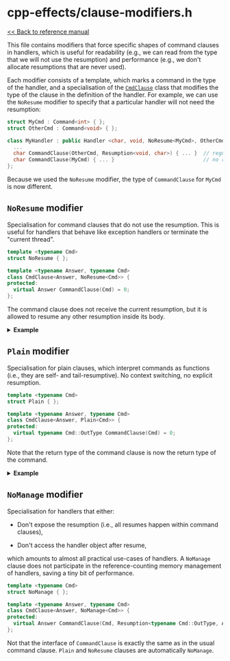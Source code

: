 # cpp-effects/clause-modifiers.h

[<< Back to reference manual](refman.md)

This file contains modifiers that force specific shapes of command clauses in handlers, which is useful for readability (e.g., we can read from the type that we will not use the resumption) and performance (e.g., we don't allocate resumptions that are never used).

Each modifier consists of a template, which marks a command in the type of the handler, and a specialisation of the [`CmdClause`](refman-cpp-effects.md#class-cmdclause) class that modifies the type of the clause in the definition of the handler. For example, we can use the `NoResume` modifier to specify that a particular handler will not need the resumption:

```cpp
struct MyCmd : Command<int> { };
struct OtherCmd : Command<void> { };

class MyHandler : public Handler <char, void, NoResume<MyCmd>, OtherCmd> {
  ...
  char CommandClause(OtherCmd, Resumption<void, char>) { ... }  // regular clause
  char CommandClause(MyCmd) { ... }                             // no resumption
};
```

Because we used the `NoResume` modifier, the type of `CommandClause` for `MyCmd` is now different.


## `NoResume` modifier

Specialisation for command clauses that do not use the resumption. This is useful for handlers that behave like exception handlers or terminate the "current thread".

```cpp
template <typename Cmd>
struct NoResume { };

template <typename Answer, typename Cmd>
class CmdClause<Answer, NoResume<Cmd>> {
protected:
  virtual Answer CommandClause(Cmd) = 0;
};
```

The command clause does not receive the current resumption, but it is allowed to resume any other resumption inside its body.

<details>
  <summary><strong>Example</strong></summary>

```cpp
struct Error : Command<void> { };

class Cancel : public Handler<void, void, NoResume<Error>> {
  void CommandClause(Error) override // no "resumption" argument
  {
    std::cout << "Error!" << std::endl;
  }
  void ReturnClause() override {}
};

int main()
{
  std::cout << "Welcome!" << std::endl;
  OneShot::Handle<Cancel>([](){
    std::cout << "So far so good..." << std::endl;
    OneShot::InvokeCmd(Error{}); 
    std::cout << "I made it!" << std::endl;
  });
  std::cout << "Bye!" << std::endl;
}
```

Output:

```
Welcome!
So far so good...
Error!
Bye!
```

</details>


## `Plain` modifier

Specialisation for plain clauses, which interpret commands as functions (i.e., they are self- and tail-resumptive). No context switching, no explicit resumption.

```cpp
template <typename Cmd>
struct Plain { };

template <typename Answer, typename Cmd>
class CmdClause<Answer, Plain<Cmd>> {
protected:
  virtual typename Cmd::OutType CommandClause(Cmd) = 0;
};
```

Note that the return type of the command clause is now the return type of the command.

<details>
  <summary><strong>Example</strong></summary>

```cpp
struct Add : Command<int> {
  int x, y;
};

class Calculator : public Handler <void, void, Plain<Add>> {
  int CommandClause(Add c) override  // - no "resumption" argument
                                     // - return type that of the command, not handler
  {
    return c.x + c.y;
  }
  void ReturnClause() override { }
};

int main()
{
  OneShot::Handle<Calculator>([](){
    std::cout << "2 + 5 = " << OneShot::InvokeCmd<Add>({{}, 2, 5}) << std::endl;
  });
}
```

Output:

```
2 + 5 = 7
```

</details>


## `NoManage` modifier

Specialisation for handlers that either:

- Don't expose the resumption (i.e., all resumes happen within command
  clauses),

- Don't access the handler object after resume,

which amounts to almost all practical use-cases of handlers. A
`NoManage` clause does not participate in the reference-counting
memory management of handlers, saving a tiny bit of performance.

```cpp
template <typename Cmd>
struct NoManage { };

template <typename Answer, typename Cmd>
class CmdClause<Answer, NoManage<Cmd>> {
protected:
  virtual Answer CommandClause(Cmd, Resumption<typename Cmd::OutType, Answer>) = 0;
};
```

Not that the interface of `CommandClause` is exactly the same as in
the usual command clause. `Plain` and `NoResume` clauses are
automatically `NoManage`.

